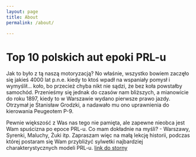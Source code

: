 ```yaml
---
layout: page
title: About
permalink: /about/

---
```



# Top 10 polskich aut epoki PRL-u
Jak to było z tą naszą motoryzacją? No właśnie, wszystko bowiem zaczęło się jakieś 4000 lat p.n.e. kiedy to ktoś wpadł na wspaniały pomysł i wymyślił… koło, bo przecież chyba nikt nie sądzi, że bez koła powstałby samochód. Przenieśmy się jednak do czasów nam bliższych, a mianowicie do roku 1897, kiedy to w Warszawie wydano pierwsze prawo jazdy. Otrzymał je Stanisław Grodzki, a nadawało mu ono uprawnienia do kierowania Peugeotem P-9.

Pewnie większość z Was nas tego nie pamięta, ale zapewne nieobca jest Wam spuścizna po epoce PRL-u. Co mam dokładnie na myśli? - Warszawy, Syrenki, Maluchy, Żuki itp. Zapraszam więc na małą lekcję historii, podczas której postaram się Wam przybliżyć sylwetki najbardziej charakterystycznych modeli PRL-u.
[link do storny](http://www.autocentrum.pl/naszym-zdaniem/top-10-polskie-samochody-ktore-nigdy-nie-weszly-do-masowej-produkcji/)

